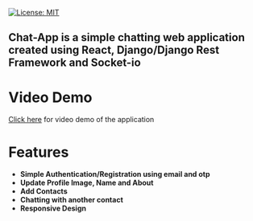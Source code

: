 [![License: MIT](https://img.shields.io/badge/License-MIT-yellow.svg)](https://opensource.org/licenses/MIT)

## **Chat-App is a simple chatting web application created using React, Django/Django Rest Framework and Socket-io**

# Video Demo
[Click here](https://youtu.be/f8nqi-Txra8) for video demo of the application

# Features


* **Simple Authentication/Registration using email and otp**
* **Update Profile Image, Name and About**
* **Add Contacts**
* **Chatting with another contact**
* **Responsive Design**
